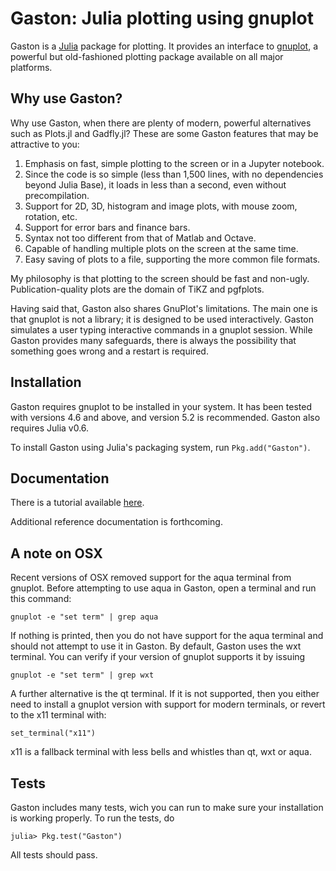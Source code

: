 Gaston: Julia plotting using gnuplot
==================================== 

Gaston is a [Julia](https://julialang.org)  package for plotting. It provides an interface to [gnuplot](https://gnuplot.info), a powerful but old-fashioned plotting package available on all major platforms.

Why use Gaston?
--------------

Why use Gaston, when there are plenty of modern, powerful alternatives such as Plots.jl and Gadfly.jl?  These are some Gaston features that may be attractive to you:

1. Emphasis on fast, simple plotting to the screen or in a Jupyter notebook.
1. Since the code is so simple (less than 1,500 lines, with no dependencies beyond Julia Base), it loads in less than a second, even without precompilation.
1. Support for 2D, 3D, histogram and image plots, with mouse zoom, rotation, etc.
1. Support for error bars and finance bars.
1. Syntax not too different from that of Matlab and Octave.
1. Capable of handling multiple plots on the screen at the same time.
1. Easy saving of plots to a file, supporting the more common file formats.

My philosophy is that plotting to the screen should be fast and non-ugly. Publication-quality plots are the domain of TiKZ and pgfplots.

Having said that, Gaston also shares GnuPlot's limitations. The main one is that gnuplot is not a library; it is designed to be used interactively. Gaston simulates a user typing interactive commands in a gnuplot session. While Gaston provides many safeguards, there is always the possibility that something goes wrong and a restart is required.

Installation
------------

Gaston requires gnuplot to be installed in your system. It has been tested
with versions 4.6 and above, and version 5.2 is recommended. Gaston also requires Julia v0.6.

To install Gaston using Julia's packaging system, run `Pkg.add("Gaston")`.

Documentation
-------------

There is a tutorial available [here](https://nbviewer.jupyter.org/github/mbaz/Gaston.jl/blob/master/doc/gaston-tutorial.ipynb).

Additional reference documentation is forthcoming.

A note on OSX
-------------

Recent versions of OSX removed support for the aqua terminal from gnuplot.
Before attempting to use aqua in Gaston, open a terminal and run this
command:

    gnuplot -e "set term" | grep aqua

If nothing is printed, then you do not have support for the aqua terminal and
should not attempt to use it in Gaston. By default, Gaston uses the wxt
terminal. You can verify if your version of gnuplot supports it by issuing

    gnuplot -e "set term" | grep wxt

A further alternative is the qt terminal. If it is not supported, then you either need to install a gnuplot version with support for modern terminals, or revert to the x11 terminal with:

    set_terminal("x11")

x11 is a fallback terminal with less bells and whistles than qt, wxt or aqua.

Tests
-----

Gaston includes many tests, wich you can run to make sure your installation is
working properly. To run the tests, do

    julia> Pkg.test("Gaston")

All tests should pass.
